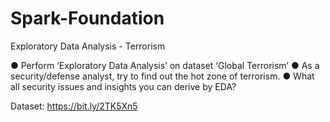 # Spark-Foundation

Exploratory Data Analysis - Terrorism

● Perform ‘Exploratory Data Analysis’ on dataset ‘Global Terrorism’
● As a security/defense analyst, try to find out the hot zone of terrorism.
● What all security issues and insights you can derive by EDA?

Dataset: https://bit.ly/2TK5Xn5
